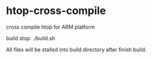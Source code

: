 # htop-cross-compile
cross compile htop for ARM platform

build stop:
./build.sh

All files will be stalled into build directory after finish build.
